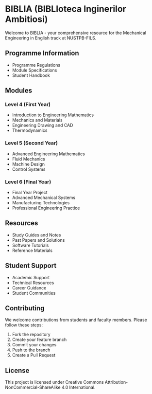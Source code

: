 # BIBLIA (BIBLIoteca Inginerilor Ambitiosi)

Welcome to BIBLIA - your comprehensive resource for the Mechanical Engineering in English track at NUSTPB-FILS.

## Programme Information
- Programme Regulations
- Module Specifications
- Student Handbook

## Modules

### Level 4 (First Year)
- Introduction to Engineering Mathematics
- Mechanics and Materials
- Engineering Drawing and CAD
- Thermodynamics

### Level 5 (Second Year)
- Advanced Engineering Mathematics
- Fluid Mechanics
- Machine Design
- Control Systems

### Level 6 (Final Year)
- Final Year Project
- Advanced Mechanical Systems
- Manufacturing Technologies
- Professional Engineering Practice

## Resources
- Study Guides and Notes
- Past Papers and Solutions
- Software Tutorials
- Reference Materials

## Student Support
- Academic Support
- Technical Resources
- Career Guidance
- Student Communities

## Contributing
We welcome contributions from students and faculty members. Please follow these steps:

1. Fork the repository
2. Create your feature branch
3. Commit your changes
4. Push to the branch
5. Create a Pull Request

## License
This project is licensed under Creative Commons Attribution-NonCommercial-ShareAlike 4.0 International.
